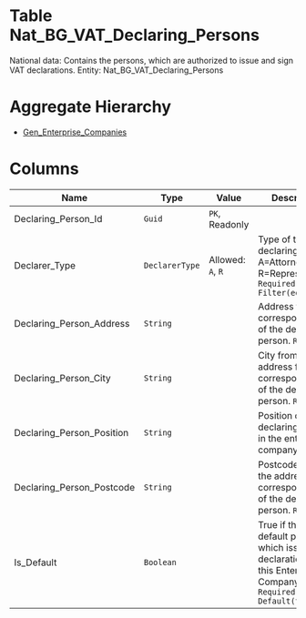 # Table Nat_BG_VAT_Declaring_Persons

National data: Contains the persons, which are authorized to issue and sign VAT declarations. Entity: Nat_BG_VAT_Declaring_Persons

# Aggregate Hierarchy

* [Gen_Enterprise_Companies](Gen_Enterprise_Companies.md)

# Columns

| Name | Type | Value | Description |
| - | - | - | --- |
|Declaring_Person_Id|`Guid`|`PK`, Readonly||
|Declarer_Type|`DeclarerType`|Allowed: `A`, `R`|Type of the declaring person. A=Attorney, R=Representative. `Required` `Filter(eq)` |
|Declaring_Person_Address|`String`||Address for correspondation of the declaring person. `Required` |
|Declaring_Person_City|`String`||City from the address for correspondation of the declaring person. `Required` |
|Declaring_Person_Position|`String`||Position of the declaring person in the enterprise company. |
|Declaring_Person_Postcode|`String`||Postcode from the address for correspondation of the declaring person. `Required` |
|Is_Default|`Boolean`||True if this is the default person, which issues VAT declarations for this Enterprise Company. `Required` `Default(true)` |
